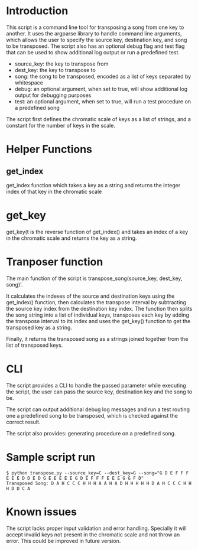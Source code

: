 # Introduction
This script is a command line tool for transposing a song from one key to another. It uses the argparse library to
handle command line arguments, which allows the user to specify the source key, destination key, and song to be
transposed. The script also has an optional debug flag and test flag that can be used to show additional log output
or run a predefined test.

- source_key: the key to transpose from
- dest_key: the key to transpose to
- song: the song to be transposed, encoded as a list of keys separated by whitespace
- debug: an optional argument, when set to true, will show additional log output for debugging purposes
- test: an optional argument, when set to true, will run a test procedure on a predefined song

The script first defines the chromatic scale of keys as a list of strings, and a constant for the number of keys in 
the scale.

# Helper Functions

## get_index

get_index function which takes a key as a string and returns the 
integer index of that key in the chromatic scale

# get_key

get_key(t is the reverse function of get_index() and takes an index of a key in the chromatic scale and returns the key as a string.

# Tranposer function

The main function of the script is transpose_song(source_key, dest_key, song)'. 

It calculates the indexes of the source and destination keys using the get_index() function, then calculates the
transpose interval by subtracting the source key index from the destination key index. The function then splits 
the song string into a list of individual keys, transposes each key by adding the transpose interval to its index 
and uses the get_key() function to get the transposed key as a string.

Finally, it returns the transposed song as a strings joined together from the list of transposed keys.

# CLI

The script provides a CLI to handle the passed parameter while executing the script, the user can
pass the source key, destination key and the song to be.

The script can output additional debug log messages and run a test routing one a predefined song to be transposed, which is checked against the correct result.

The script also provides:  generating procedure on a predefined song.

# Sample script run

```
$ python transpose.py --source_key=C --dest_key=G --song="G D E F F F E E E D D E D G E E E E E G D E F F F E E E G G F D"       
Transposed Song: D A H C C C H H H A A H A D H H H H H D A H C C C H H H D D C A
```

# Known issues

The script lacks proper input validation and error handling. Specially it will accept invalid keys not present in the chromatic scale and not throw an error. This could be improved in future version.

